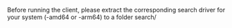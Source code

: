 Before running the client, please extract the corresponding search driver for your system (-amd64 or -arm64) to a folder search/


